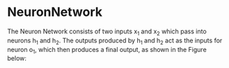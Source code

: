 # NeuronNetwork
The Neuron Network consists of two inputs x<sub>1</sub> and x<sub>2</sub> which pass into neurons h<sub>1</sub> and h<sub>2</sub>.
The outputs produced by h<sub>1</sub> and h<sub>2</sub> act as the inputs for neuron o<sub>1</sub>, which then produces a final output,
as shown in the Figure below:

